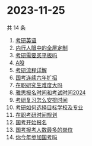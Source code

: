 # 2023-11-25

共 14 条

<!-- BEGIN ZHIHUSEARCH -->
<!-- 最后更新时间 Sat Nov 25 2023 17:10:28 GMT+0800 (China Standard Time) -->
1. [考研英语](https://www.zhihu.com/search?q=考研英语)
1. [内行人眼中的全屋定制](https://www.zhihu.com/search?q=内行人眼中的全屋定制)
1. [考研需要买平板吗](https://www.zhihu.com/search?q=考研需要买平板吗)
1. [A股](https://www.zhihu.com/search?q=A股)
1. [考研流程详解](https://www.zhihu.com/search?q=考研流程详解)
1. [国考连续六年扩招](https://www.zhihu.com/search?q=国考连续六年扩招)
1. [在职研究生难度大吗](https://www.zhihu.com/search?q=在职研究生难度大吗)
1. [雅思报名时间和考试时间2024](https://www.zhihu.com/search?q=雅思报名时间和考试时间2024)
1. [考研复习怎么安排时间](https://www.zhihu.com/search?q=考研复习怎么安排时间)
1. [考研如何选择目标学校及专业](https://www.zhihu.com/search?q=考研如何选择目标学校及专业)
1. [在职考研时间规划](https://www.zhihu.com/search?q=在职考研时间规划)
1. [国考开始报名](https://www.zhihu.com/search?q=国考开始报名)
1. [国考报考人数最多的岗位](https://www.zhihu.com/search?q=国考报考人数最多的岗位)
1. [你今年参加国考吗](https://www.zhihu.com/search?q=你今年参加国考吗)
<!-- END ZHIHUSEARCH -->
